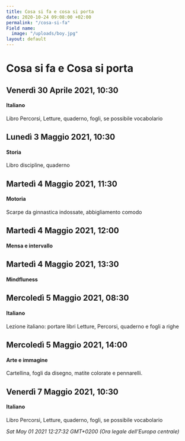 ```yaml
---
title: Cosa si fa e cosa si porta
date: 2020-10-24 09:08:00 +02:00
permalink: "/cosa-si-fa"
Field name:
  image: "/uploads/boy.jpg"
layout: default
---
```


# Cosa si fa e Cosa si porta
## Venerdì 30 Aprile 2021, 10:30
#### Italiano
Libro Percorsi, Letture, quaderno, fogli, se possibile vocabolario  
## Lunedì 3 Maggio 2021, 10:30
#### Storia
Libro discipline, quaderno  
## Martedì 4 Maggio 2021, 11:30
#### Motoria
Scarpe da ginnastica indossate, abbigliamento comodo  
## Martedì 4 Maggio 2021, 12:00
#### Mensa e intervallo
  
## Martedì 4 Maggio 2021, 13:30
#### Mindfluness
  
## Mercoledì 5 Maggio 2021, 08:30
#### Italiano
<span>Lezione italiano: portare libri Letture, Percorsi, quaderno e fogli a righe</span>  
## Mercoledì 5 Maggio 2021, 14:00
#### Arte e immagine
Cartellina, fogli da disegno, matite colorate e pennarelli.  
## Venerdì 7 Maggio 2021, 10:30
#### Italiano
Libro Percorsi, Letture, quaderno, fogli, se possibile vocabolario  

_Sat May 01 2021 12:27:32 GMT+0200 (Ora legale dell’Europa centrale)_